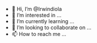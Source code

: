 - 👋 Hi, I’m @Irwindiola
- 👀 I’m interested in ...
- 🌱 I’m currently learning ...
- 💞️ I’m looking to collaborate on ...
- 📫 How to reach me ...

<!---
Irwindiola/Irwindiola is a ✨ special ✨ repository because its `README.md` (this file) appears on your GitHub profile.
You can click the Preview link to take a look at your changes.
--->
